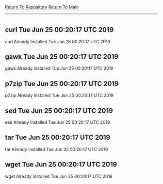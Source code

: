 [Return To Repository](https://github.com/deathbybandaid/piholeparser/)
[Return To Main](https://github.com/deathbybandaid/piholeparser/blob/master/RecentRunLogs/Mainlog.md)
____________________________________
# 
## curl Tue Jun 25 00:20:17 UTC 2019
curl Already Installed Tue Jun 25 00:20:17 UTC 2019
## gawk Tue Jun 25 00:20:17 UTC 2019
gawk Already Installed Tue Jun 25 00:20:17 UTC 2019
## p7zip Tue Jun 25 00:20:17 UTC 2019
p7zip Already Installed Tue Jun 25 00:20:17 UTC 2019
## sed Tue Jun 25 00:20:17 UTC 2019
sed Already Installed Tue Jun 25 00:20:17 UTC 2019
## tar Tue Jun 25 00:20:17 UTC 2019
tar Already Installed Tue Jun 25 00:20:17 UTC 2019
## wget Tue Jun 25 00:20:17 UTC 2019
wget Already Installed Tue Jun 25 00:20:17 UTC 2019
